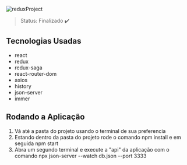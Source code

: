 ![reduxProject](https://user-images.githubusercontent.com/59969422/224851074-64aeb537-fc6d-4284-8082-c40d6e481207.PNG)

> Status: Finalizado ✔️

## Tecnologias Usadas

+ react
+ redux
+ redux-saga
+ react-router-dom
+ axios
+ history
+ json-server
+ immer

## Rodando a Aplicação

1) Vá até a pasta do projeto usando o terminal de sua preferencia
2) Estando dentro da pasta do projeto rode o comando npm install e em seguida npm start
3) Abra um segundo terminal e execute a "api" da aplicação com o comando npx json-server --watch db.json --port 3333
